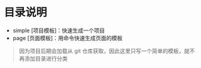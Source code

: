 # 目录说明

- simple [项目模板]：快速生成一个项目
- page [页面模板]：用命令快速生成页面的模板

> 因为项目后期会加载从 git 仓库获取，因此这里只写一个简单的模板，就不再添加目录进行分类
